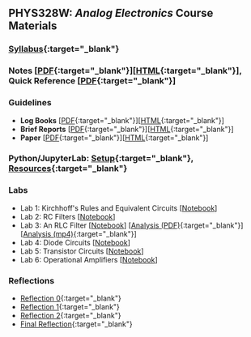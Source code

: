 ## PHYS328W: *Analog Electronics* Course Materials 

### [Syllabus](syllabus.html){:target="_blank"}

### Notes [[PDF](notes/p328_notes.pdf){:target="_blank"}][[HTML](notes/p328_notes/p328_notes.html){:target="_blank"}], Quick Reference [[PDF](ref/p328_ref.pdf){:target="_blank"}]

### Guidelines
- **Log Books** [[PDF](guides/p328_log_guide.pdf){:target="_blank"}][[HTML](guides/p328_log_guide.html){:target="_blank"}]
- **Brief Reports** [[PDF](guides/p328_report_guide.pdf){:target="_blank"}][[HTML](guides/p328_report_guide.html){:target="_blank"}]
- **Paper** [[PDF](guides/p328_paper_guide.pdf){:target="_blank"}][[HTML](guides/p328_paper_guide.html){:target="_blank"}]

### Python/JupyterLab: [Setup](jupyter/jupyter.html){:target="_blank"}, [Resources](jupyter/resources.html){:target="_blank"}

### Labs
- Lab 1: Kirchhoff's Rules and Equivalent Circuits [[Notebook](labs/PHYS328_Lab1.ipynb)]
- Lab 2: RC Filters [[Notebook](labs/PHYS328_Lab2.ipynb)]
- Lab 3: An RLC Filter [[Notebook](labs/PHYS328_Lab3.ipynb)] [[Analysis (PDF)](labs/p328_Lab3_Analysis.pdf){:target="_blank"}] [[Analysis (mp4)](labs/p328_Lab3_Analysis.mp4){:target="_blank"}]
- Lab 4: Diode Circuits [[Notebook](labs/PHYS328_Lab4.ipynb)]
- Lab 5: Transistor Circuits [[Notebook](labs/PHYS328_Lab5.ipynb)]
- Lab 6: Operational Amplifiers [[Notebook](labs/PHYS328_Lab6.ipynb)]

### Reflections
- [Reflection 0](reflect/reflect0.html){:target="_blank"}
- [Reflection 1](reflect/reflect1.html){:target="_blank"}
- [Reflection 2](reflect/reflect2.html){:target="_blank"}
- [Final Reflection](reflect/reflect_final.html){:target="_blank"}
